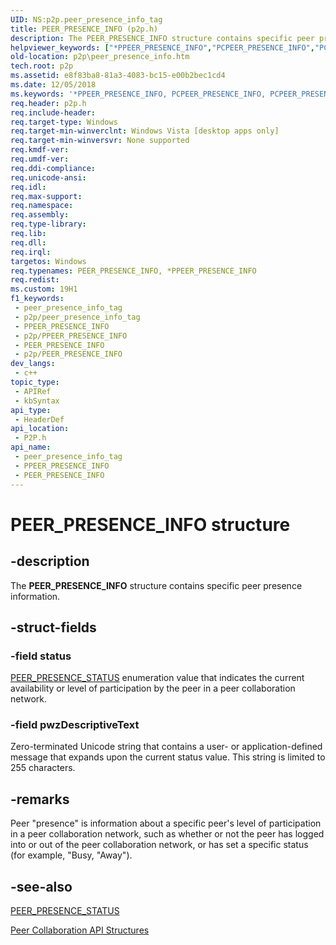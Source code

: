 ```yaml
---
UID: NS:p2p.peer_presence_info_tag
title: PEER_PRESENCE_INFO (p2p.h)
description: The PEER_PRESENCE_INFO structure contains specific peer presence information.
helpviewer_keywords: ["*PPEER_PRESENCE_INFO","PCPEER_PRESENCE_INFO","PCPEER_PRESENCE_INFO structure pointer [Peer Networking]","PEER_PRESENCE_INFO","PEER_PRESENCE_INFO structure [Peer Networking]","PPEER_PRESENCE_INFO","PPEER_PRESENCE_INFO structure pointer [Peer Networking]","p2p.peer_presence_info","p2p/PCPEER_PRESENCE_INFO","p2p/PEER_PRESENCE_INFO","p2p/PPEER_PRESENCE_INFO"]
old-location: p2p\peer_presence_info.htm
tech.root: p2p
ms.assetid: e8f83ba8-81a3-4083-bc15-e00b2bec1cd4
ms.date: 12/05/2018
ms.keywords: '*PPEER_PRESENCE_INFO, PCPEER_PRESENCE_INFO, PCPEER_PRESENCE_INFO structure pointer [Peer Networking], PEER_PRESENCE_INFO, PEER_PRESENCE_INFO structure [Peer Networking], PPEER_PRESENCE_INFO, PPEER_PRESENCE_INFO structure pointer [Peer Networking], p2p.peer_presence_info, p2p/PCPEER_PRESENCE_INFO, p2p/PEER_PRESENCE_INFO, p2p/PPEER_PRESENCE_INFO'
req.header: p2p.h
req.include-header: 
req.target-type: Windows
req.target-min-winverclnt: Windows Vista [desktop apps only]
req.target-min-winversvr: None supported
req.kmdf-ver: 
req.umdf-ver: 
req.ddi-compliance: 
req.unicode-ansi: 
req.idl: 
req.max-support: 
req.namespace: 
req.assembly: 
req.type-library: 
req.lib: 
req.dll: 
req.irql: 
targetos: Windows
req.typenames: PEER_PRESENCE_INFO, *PPEER_PRESENCE_INFO
req.redist: 
ms.custom: 19H1
f1_keywords:
 - peer_presence_info_tag
 - p2p/peer_presence_info_tag
 - PPEER_PRESENCE_INFO
 - p2p/PPEER_PRESENCE_INFO
 - PEER_PRESENCE_INFO
 - p2p/PEER_PRESENCE_INFO
dev_langs:
 - c++
topic_type:
 - APIRef
 - kbSyntax
api_type:
 - HeaderDef
api_location:
 - P2P.h
api_name:
 - peer_presence_info_tag
 - PPEER_PRESENCE_INFO
 - PEER_PRESENCE_INFO
---
```


# PEER_PRESENCE_INFO structure


## -description

The <b>PEER_PRESENCE_INFO</b> structure contains specific peer presence information.

## -struct-fields

### -field status

<a href="/windows/desktop/api/p2p/ne-p2p-peer_presence_status">PEER_PRESENCE_STATUS</a> enumeration value that indicates the current availability or level of participation by the peer in a peer collaboration network.

### -field pwzDescriptiveText

Zero-terminated Unicode string that contains a user- or application-defined message that expands upon the current status value. This string is limited to 255 characters.

## -remarks

Peer "presence" is information about a specific peer's level of participation in a peer collaboration network, such as whether or not the peer has logged into or out of the peer collaboration network, or has set a specific status (for example, "Busy, "Away").

## -see-also

<a href="/windows/desktop/api/p2p/ne-p2p-peer_presence_status">PEER_PRESENCE_STATUS</a>



<a href="/windows/desktop/P2PSdk/collaboration-api-structures">Peer Collaboration API Structures</a>

